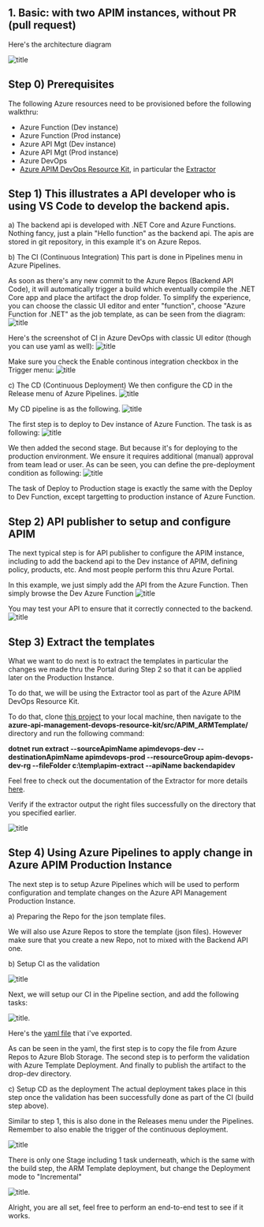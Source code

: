 ## 1. Basic: with two APIM instances, without PR (pull request)
Here's the architecture diagram

![title](images/arch01.png)

## Step 0) Prerequisites
The following Azure resources need to be provisioned before the following walkthru:
* Azure Function (Dev instance)
* Azure Function (Prod instance)
* Azure API Mgt (Dev instance)
* Azure API Mgt (Prod instance)
* Azure DevOps
* [Azure APIM DevOps Resource Kit](https://github.com/Azure/azure-api-management-devops-resource-kit), in particular the [Extractor](https://github.com/Azure/azure-api-management-devops-resource-kit/tree/master/src/APIM_ARMTemplate#Extractor)

## Step 1) This illustrates a API developer who is using VS Code to develop the backend apis. 

a) The backend api is developed with .NET Core and Azure Functions. Nothing fancy, just a plain "Hello function" as the backend api. The apis are stored in git repository, in this example it's on Azure Repos. 

b) The CI (Continuous Integration)
This part is done in Pipelines menu in Azure Pipelines. 

As soon as there's any new commit to the Azure Repos (Backend API Code), it will automatically trigger a build which eventually compile the .NET Core app and place the artifact the drop folder. To simplify the experience, you can choose the classic UI editor and enter "function", choose "Azure Function for .NET" as the job template, as can be seen from the diagram:
![title](images/ci-template.png)

Here's the screenshot of CI in Azure DevOps with classic UI editor (though you can use yaml as well):
![title](images/ci-build.png)

Make sure you check the Enable continous integration checkbox in the Trigger menu:
![title](images/ci-trigger.png)

c) The CD (Continuous Deployment)
We then configure the CD in the Release menu of Azure Pipelines. 
![title](images/cd-trigger.png)

My CD pipeline is as the following. 
![title](images/cd-main-template.png)

The first step is to deploy to Dev instance of Azure Function. The task is as following:
![title](images/cd-to-dev-function.png)

We then added the second stage. But because it's for deploying to the production environment. We ensure it requires additional (manual) approval from team lead or user. As can be seen, you can define the pre-deployment condition as following:
![title](images/cd-approval-for-prod.png)

The task of Deploy to Production stage is exactly the same with the Deploy to Dev Function, except targetting to production instance of Azure Function.

## Step 2) API publisher to setup and configure APIM
The next typical step is for API publisher to configure the APIM instance, including to add the backend api to the Dev instance of APIM, defining policy, products, etc. And most people perform this thru Azure Portal.

In this example, we just simply add the API from the Azure Function. Then simply browse the Dev Azure Function
![title](images/add-api-to-apim.png)

You may test your API to ensure that it correctly connected to the backend.
![title](images/add-api-to-apim-test.png)

## Step 3) Extract the templates
What we want to do next is to extract the templates in particular the changes we made thru the Portal during Step 2 so that it can be applied later on the Production Instance.

To do that, we will be using the Extractor tool as part of the Azure APIM DevOps Resource Kit. 

To do that, clone [this project](https://github.com/Azure/azure-api-management-devops-resource-kit) to your local machine, then navigate to the **azure-api-management-devops-resource-kit/src/APIM_ARMTemplate/** directory and run the following command:

**dotnet run extract --sourceApimName apimdevops-dev --destinationApimName apimdevops-prod --resourceGroup apim-devops-dev-rg --fileFolder c:\temp\apim-extract --apiName backendapidev**

Feel free to check out the documentation of the Extractor for more details [here](https://github.com/wely/azure-api-management-devops-resource-kit/tree/master/src/APIM_ARMTemplate#Extractor).

Verify if the extractor output the right files successfully on the directory that you specified earlier.

![title](images/extract-json-files.png)

## Step 4) Using  Azure Pipelines to apply change in Azure APIM Production Instance
The next step is to setup Azure Pipelines which will be used to perform configuration and template changes on the Azure API Management Production Instance.

a) Preparing the Repo for the json template files.

We will also use Azure Repos to store the template (json files). However make sure that you create a new Repo, not to mixed with the Backend API one.

b) Setup CI as the validation

![title](images/new-repo-for-json.png)

Next, we will setup our CI in the Pipeline section, and add the following tasks:

![title](images/ci-apim-devops-metadata.png).

Here's the [yaml file](images/build-apim-instance.yml) that i've exported.

As can be seen in the yaml, the first step is to copy the file from Azure Repos to Azure Blob Storage. The second step is to perform the validation with Azure Template Deployment. And finally to publish the artifact to the drop-dev directory. 

c) Setup CD as the deployment
The actual deployment takes place in this step once the validation has been successfully done as part of the CI (build step above).

Similar to step 1, this is also done in the Releases menu under the Pipelines. Remember to also enable the trigger of the continuous deployment. 

![title](images/cd-apim-devops-metadata-pipeline.png)

There is only one Stage including 1 task underneath, which is the same with the build step,  the ARM Template deployment, but change the Deployment mode to "Incremental"

![title](images/cd-apim-devops-metadata.png).

Alright, you are all set, feel free to perform an end-to-end test to see if it works.